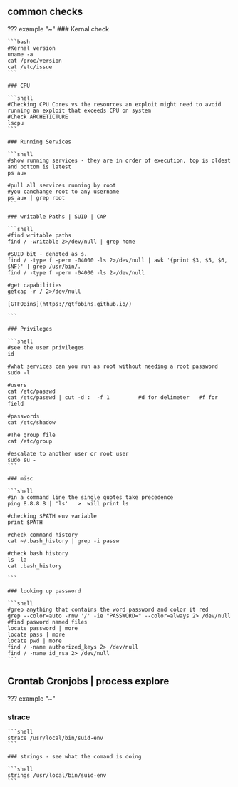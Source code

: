 ## common checks
??? example "~"
    ### Kernal check

    ```bash
    #Kernal version
    uname -a
    cat /proc/version
    cat /etc/issue
    ```

    ### CPU

    ```shell
    #Checking CPU Cores vs the resources an exploit might need to avoid running an exploit that exceeds CPU on system
    #Check ARCHETICTURE
    lscpu
    ```

    ### Running Services

    ```shell
    #show running services - they are in order of execution, top is oldest and bottom is latest
    ps aux

    #pull all services running by root
    #you canchange root to any username
    ps aux | grep root
    ```

    ### writable Paths | SUID | CAP

    ```shell
    #find writable paths
    find / -writable 2>/dev/null | grep home

    #SUID bit - denoted as s. 
    find / -type f -perm -04000 -ls 2>/dev/null | awk '{print $3, $5, $6, $NF}' | grep /usr/bin/. 
    find / -type f -perm -04000 -ls 2>/dev/null

    #get capabilities
    getcap -r / 2>/dev/null

    [GTFOBins](https://gtfobins.github.io/)

    ```

    ### Privileges

    ```shell
    #see the user privileges
    id

    #what services can you run as root without needing a root password
    sudo -l

    #users
    cat /etc/passwd
    cat /etc/passwd | cut -d :  -f 1         #d for delimeter   #f for field   

    #passwords
    cat /etc/shadow

    #The group file
    cat /etc/group

    #escalate to another user or root user
    sudo su -
    ```

    ### misc

    ```shell
    #in a command line the single quotes take precedence
    ping 8.8.8.8 | 'ls'   >  will print ls

    #checking $PATH env variable
    print $PATH

    #check command history
    cat ~/.bash_history | grep -i passw

    #check bash history
    ls -la
    cat .bash_history 

    ```

    ### looking up password

    ```shell
    #grep anything that contains the word password and color it red
    grep --color=auto -rnw '/' -ie "PASSWORD=" --color=always 2> /dev/null
    #find pasword named files
    locate password | more
    locate pass | more
    locate pwd | more
    find / -name authorized_keys 2> /dev/null
    find / -name id_rsa 2> /dev/null
    ```


## Crontab Cronjobs | process explore

??? example "~"

### strace 

    ```shell
    strace /usr/local/bin/suid-env
    ```

    ### strings - see what the comand is doing

    ```shell
    strings /usr/local/bin/suid-env
    ```






